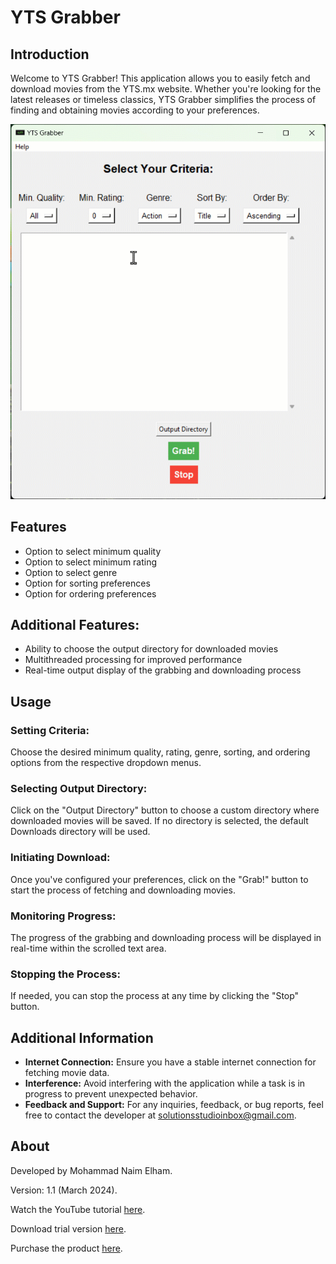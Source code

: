 <h1> YTS Grabber</h1>

<h2> Introduction </h2>

Welcome to YTS Grabber! This application allows you to easily fetch and download movies from the YTS.mx website. Whether you're looking for the latest releases or timeless classics, YTS Grabber simplifies the process of finding and obtaining movies according to your preferences.

![Alt Text](Snap.gif)


<h2> Features </h2>

<ul>
  <li>Option to select minimum quality</li>
  <li>Option to select minimum rating</li>
  <li>Option to select genre</li>
  <li>Option for sorting preferences</li>
  <li>Option for ordering preferences</li>
</ul>

<h2>Additional Features:</h2>
<ul>
  <li>Ability to choose the output directory for downloaded movies</li>
  <li>Multithreaded processing for improved performance</li>
  <li>Real-time output display of the grabbing and downloading process</li>
</ul>

<h2>Usage</h2>

<h3>Setting Criteria:</h3>
<p>Choose the desired minimum quality, rating, genre, sorting, and ordering options from the respective dropdown menus.</p>

<h3>Selecting Output Directory:</h3>
<p>Click on the "Output Directory" button to choose a custom directory where downloaded movies will be saved. If no directory is selected, the default Downloads directory will be used.</p>

<h3>Initiating Download:</h3>
<p>Once you've configured your preferences, click on the "Grab!" button to start the process of fetching and downloading movies.</p>

<h3>Monitoring Progress:</h3>
<p>The progress of the grabbing and downloading process will be displayed in real-time within the scrolled text area.</p>

<h3>Stopping the Process:</h3>
<p>If needed, you can stop the process at any time by clicking the "Stop" button.</p>

<h2>Additional Information</h2>
<ul>
  <li><strong>Internet Connection:</strong> Ensure you have a stable internet connection for fetching movie data.</li>
  <li><strong>Interference:</strong> Avoid interfering with the application while a task is in progress to prevent unexpected behavior.</li>
  <li><strong>Feedback and Support:</strong> For any inquiries, feedback, or bug reports, feel free to contact the developer at <a href="mailto:solutionsstudioinbox@gmail.com">solutionsstudioinbox@gmail.com</a>.</li>
</ul>

<h2>About</h2>
<p>Developed by Mohammad Naim Elham.</p>
<p>Version: 1.1 (March 2024).</p>


<p>Watch the YouTube tutorial <a href="https://youtu.be/TsZ38iuygDk">here</a>.</p>
<p>Download trial version <a href="https://drive.google.com/file/d/1kw_WpyMiYyuoGceFwsdDOAn02hMI43h6/view?usp=drive_link">here</a>.</p>

<p>Purchase the product <a href="https://naimelham.gumroad.com/l/ytsgrabber">here</a>.</p>

